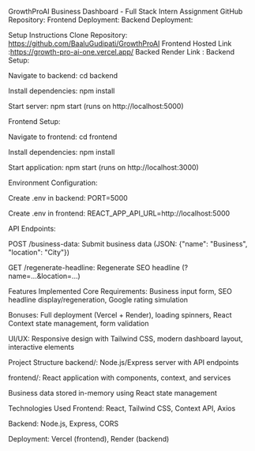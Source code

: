 GrowthProAI Business Dashboard - Full Stack Intern Assignment
GitHub Repository:
Frontend Deployment:
Backend Deployment: 

Setup Instructions
Clone Repository: https://github.com/BaaluGudipati/GrowthProAI
Frontend Hosted Link :https://growth-pro-ai-one.vercel.app/
Backed Render Link :
Backend Setup:

Navigate to backend: cd backend

Install dependencies: npm install

Start server: npm start (runs on http://localhost:5000)

Frontend Setup:

Navigate to frontend: cd frontend

Install dependencies: npm install

Start application: npm start (runs on http://localhost:3000)

Environment Configuration:

Create .env in backend: PORT=5000

Create .env in frontend: REACT_APP_API_URL=http://localhost:5000

API Endpoints:

POST /business-data: Submit business data (JSON: {"name": "Business", "location": "City"})

GET /regenerate-headline: Regenerate SEO headline (?name=...&location=...)

Features Implemented
Core Requirements: Business input form, SEO headline display/regeneration, Google rating simulation

Bonuses: Full deployment (Vercel + Render), loading spinners, React Context state management, form validation

UI/UX: Responsive design with Tailwind CSS, modern dashboard layout, interactive elements

Project Structure
backend/: Node.js/Express server with API endpoints

frontend/: React application with components, context, and services

Business data stored in-memory using React state management

Technologies Used
Frontend: React, Tailwind CSS, Context API, Axios

Backend: Node.js, Express, CORS

Deployment: Vercel (frontend), Render (backend)
